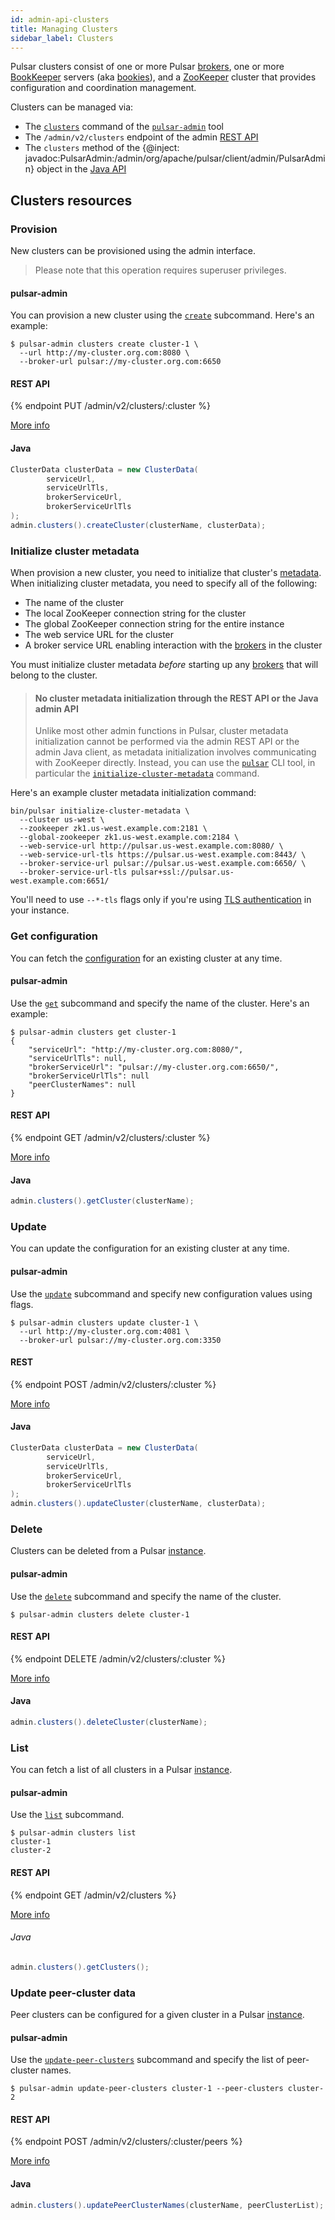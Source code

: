```yaml
---
id: admin-api-clusters
title: Managing Clusters
sidebar_label: Clusters
---
```


Pulsar clusters consist of one or more Pulsar [brokers](reference-terminology.md#broker), one or more [BookKeeper](reference-terminology.md#bookkeeper)
servers (aka [bookies](reference-terminology.md#bookie)), and a [ZooKeeper](https://zookeeper.apache.org) cluster that provides configuration and coordination management.

Clusters can be managed via:

* The [`clusters`](reference-pulsar-admin.md#clusters) command of the [`pulsar-admin`](reference-pulsar-admin.md) tool
* The `/admin/v2/clusters` endpoint of the admin [REST API](reference-rest-api.md)
* The `clusters` method of the {@inject: javadoc:PulsarAdmin:/admin/org/apache/pulsar/client/admin/PulsarAdmin} object in the [Java API](client-libraries-java.md)

## Clusters resources

### Provision

New clusters can be provisioned using the admin interface.

> Please note that this operation requires superuser privileges.

#### pulsar-admin

You can provision a new cluster using the [`create`](reference-pulsar-admin.md#clusters-create) subcommand. Here's an example:

```shell
$ pulsar-admin clusters create cluster-1 \
  --url http://my-cluster.org.com:8080 \
  --broker-url pulsar://my-cluster.org.com:6650
```

#### REST API

{% endpoint PUT /admin/v2/clusters/:cluster %}

[More info](reference-rest-api.md#/admin/clusters/:cluster)

#### Java

```java
ClusterData clusterData = new ClusterData(
        serviceUrl,
        serviceUrlTls,
        brokerServiceUrl,
        brokerServiceUrlTls
);
admin.clusters().createCluster(clusterName, clusterData);
```

### Initialize cluster metadata

When provision a new cluster, you need to initialize that cluster's [metadata](getting-started-concepts-and-architecture.md#metadata-store). When initializing cluster metadata, you need to specify all of the following:

* The name of the cluster
* The local ZooKeeper connection string for the cluster
* The global ZooKeeper connection string for the entire instance
* The web service URL for the cluster
* A broker service URL enabling interaction with the [brokers](reference-terminology.md#broker) in the cluster

You must initialize cluster metadata *before* starting up any [brokers](admin-api-brokers.md) that will belong to the cluster.

> #### No cluster metadata initialization through the REST API or the Java admin API
>
> Unlike most other admin functions in Pulsar, cluster metadata initialization cannot be performed via the admin REST API
> or the admin Java client, as metadata initialization involves communicating with ZooKeeper directly.
> Instead, you can use the [`pulsar`](reference-cli-tools.md#pulsar) CLI tool, in particular
> the [`initialize-cluster-metadata`](reference-cli-tools.md#pulsar-initialize-cluster-metadata) command.

Here's an example cluster metadata initialization command:

```shell
bin/pulsar initialize-cluster-metadata \
  --cluster us-west \
  --zookeeper zk1.us-west.example.com:2181 \
  --global-zookeeper zk1.us-west.example.com:2184 \
  --web-service-url http://pulsar.us-west.example.com:8080/ \
  --web-service-url-tls https://pulsar.us-west.example.com:8443/ \
  --broker-service-url pulsar://pulsar.us-west.example.com:6650/ \
  --broker-service-url-tls pulsar+ssl://pulsar.us-west.example.com:6651/
```

You'll need to use `--*-tls` flags only if you're using [TLS authentication](security-tls.md) in your instance.

### Get configuration

You can fetch the [configuration](reference-configuration.md) for an existing cluster at any time.

#### pulsar-admin

Use the [`get`](reference-pulsar-admin.md#clusters-get) subcommand and specify the name of the cluster. Here's an example:

```shell
$ pulsar-admin clusters get cluster-1
{
    "serviceUrl": "http://my-cluster.org.com:8080/",
    "serviceUrlTls": null,
    "brokerServiceUrl": "pulsar://my-cluster.org.com:6650/",
    "brokerServiceUrlTls": null
    "peerClusterNames": null
}
```

#### REST API

{% endpoint GET /admin/v2/clusters/:cluster %}

[More info](reference-rest-api.md#/admin/clusters/:cluster)

#### Java

```java
admin.clusters().getCluster(clusterName);
```

### Update

You can update the configuration for an existing cluster at any time.

#### pulsar-admin

Use the [`update`](reference-pulsar-admin.md#clusters-update) subcommand and specify new configuration values using flags.

```shell
$ pulsar-admin clusters update cluster-1 \
  --url http://my-cluster.org.com:4081 \
  --broker-url pulsar://my-cluster.org.com:3350
```

#### REST

{% endpoint POST /admin/v2/clusters/:cluster %}

[More info](reference-rest-api.md#/admin/clusters/:cluster)

#### Java

```java
ClusterData clusterData = new ClusterData(
        serviceUrl,
        serviceUrlTls,
        brokerServiceUrl,
        brokerServiceUrlTls
);
admin.clusters().updateCluster(clusterName, clusterData);
```

### Delete

Clusters can be deleted from a Pulsar [instance](reference-terminology.md#instance).

#### pulsar-admin

Use the [`delete`](reference-pulsar-admin.md#clusters-delete) subcommand and specify the name of the cluster.

```
$ pulsar-admin clusters delete cluster-1
```

#### REST API

{% endpoint DELETE /admin/v2/clusters/:cluster %}

[More info](reference-rest-api.md#/admin/clusters/:cluster)

#### Java

```java
admin.clusters().deleteCluster(clusterName);
```

### List

You can fetch a list of all clusters in a Pulsar [instance](reference-terminology.md#instance).

#### pulsar-admin

Use the [`list`](reference-pulsar-admin.md#clusters-list) subcommand.

```shell
$ pulsar-admin clusters list
cluster-1
cluster-2
```

#### REST API

{% endpoint GET /admin/v2/clusters %}

[More info](reference-rest-api.md#/admin/clusters)

###### Java

```java
admin.clusters().getClusters();
```

### Update peer-cluster data

Peer clusters can be configured for a given cluster in a Pulsar [instance](reference-terminology.md#instance).

#### pulsar-admin

Use the [`update-peer-clusters`](reference-pulsar-admin.md#clusters-update-peer-clusters) subcommand and specify the list of peer-cluster names.

```
$ pulsar-admin update-peer-clusters cluster-1 --peer-clusters cluster-2
```

#### REST API

{% endpoint POST /admin/v2/clusters/:cluster/peers %}

[More info](reference-rest-api.md#/admin/clusters/:cluster/peers)

#### Java

```java
admin.clusters().updatePeerClusterNames(clusterName, peerClusterList);
```
